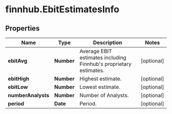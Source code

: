 # finnhub.EbitEstimatesInfo

## Properties

Name | Type | Description | Notes
------------ | ------------- | ------------- | -------------
**ebitAvg** | **Number** | Average EBIT estimates including Finnhub&#39;s proprietary estimates. | [optional] 
**ebitHigh** | **Number** | Highest estimate. | [optional] 
**ebitLow** | **Number** | Lowest estimate. | [optional] 
**numberAnalysts** | **Number** | Number of Analysts. | [optional] 
**period** | **Date** | Period. | [optional] 


